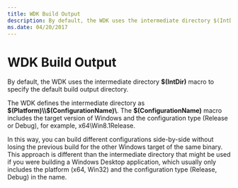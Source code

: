 ```yaml
---
title: WDK Build Output
description: By default, the WDK uses the intermediate directory $(IntDir) macro to specify the default build output directory.
ms.date: 04/20/2017
---
```


# WDK Build Output


By default, the WDK uses the intermediate directory **$(IntDir)** macro to specify the default build output directory.

The WDK defines the intermediate directory as **$(Platform)\\$(ConfigurationName)\\**. The **$(ConfigurationName)** macro includes the target version of Windows and the configuration type (Release or Debug), for example, x64\\Win8.1Release.

In this way, you can build different configurations side-by-side without losing the previous build for the other Windows target of the same binary. This approach is different than the intermediate directory that might be used if you were building a Windows Desktop application, which usually only includes the platform (x64, Win32) and the configuration type (Release, Debug) in the name.

